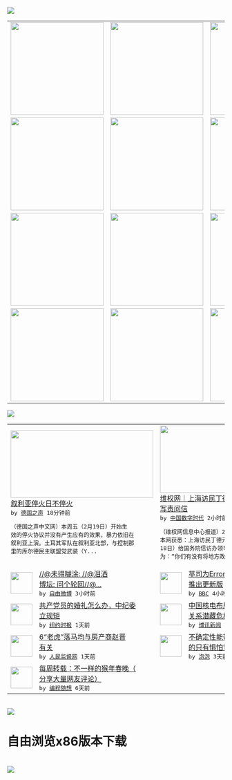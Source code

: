 

<a href="https://github.com/greatfire/z/raw/master/FreeBrowser.apk"><img src="https://raw.githubusercontent.com/greatfire/wiki/master/x/header.png" /></a><table><tr><td width="262" align="center" valign="center"><a href="https://github.com/greatfire/wiki/wiki/nyt" title="纽约时报中文网 国际纵览"><img src="https://raw.githubusercontent.com/greatfire/wiki/master/x/nyt_flag.png" width="215"/></a></td><td width="262" align="center" valign="center"><a href="https://github.com/greatfire/wiki/wiki/dw" title=""><img src="https://raw.githubusercontent.com/greatfire/wiki/master/x/dw_flag.png" width="215"/></a></td><td width="262" align="center" valign="center"><a href="https://github.com/greatfire/wiki/wiki/rmjd" title=""><img src="https://raw.githubusercontent.com/greatfire/wiki/master/x/rmjd_flag.png" width="215"/></a></td></tr><tr><td width="262" align="center" valign="center"><a href="https://github.com/paopaonetizen/website" title="泡泡 - 未经审查的互联网信息"><img src="https://raw.githubusercontent.com/greatfire/wiki/master/x/pp_flag.png" width="215"/></a></td><td width="262" align="center" valign="center"><a href="https://github.com/getlantern/mirror" title="以及自由微博和GreatFire.org官方中文论坛"><img src="https://raw.githubusercontent.com/greatfire/wiki/master/x/lantern_flag.png" width="215"/></a></td><td width="262" align="center" valign="center"><a href="https://github.com/cdtmirrors/m/" title=""><img src="https://raw.githubusercontent.com/greatfire/wiki/master/x/cdt_flag.png" width="215"/></a></td></tr><tr><td width="262" align="center" valign="center"><a href="https://github.com/program-think/blog" title="编程随想的博客"><img src="https://raw.githubusercontent.com/greatfire/wiki/master/x/pt_flag.png" width="215"/></a></td><td width="262" align="center" valign="center"><a href="https://github.com/greatfire/wiki/wiki/bbc" title=""><img src="https://raw.githubusercontent.com/greatfire/wiki/master/x/bbc_flag.png" width="215"/></a></td><td width="262" align="center" valign="center"><a href="https://github.com/freeweibo/s" title="自由微博 - 匿名和不受屏蔽的新浪微博搜索"><img src="https://raw.githubusercontent.com/greatfire/wiki/master/x/fw_flag.png" width="215"/></a></td></tr><tr><td width="262" align="center" valign="center"><a href="https://github.com/greatfire/wiki/wiki/google" title=""><img src="https://raw.githubusercontent.com/greatfire/wiki/master/x/google_flag.png" width="215"/></a></td><td width="262" align="center" valign="center"><a href="https://github.com/bxnews/boxun" title=""><img src="https://raw.githubusercontent.com/greatfire/wiki/master/x/bx_flag.png" width="215"/></a></td><td width="262" align="center" valign="center"><a href="https://github.com/greatfire/wiki/wiki/open-source" title="欢迎访问GreatFire.org开发者项目网站"><img src="https://raw.githubusercontent.com/greatfire/wiki/master/x/open-source_flag.png" width="215"/></a></td></tr></table><img src="https://raw.githubusercontent.com/greatfire/wiki/master/x/newsfeed text.png" /><table cols="4"><tr><td colspan="2" width="380"><a href="http://dw.com/p/1HytL?maca=chi-GK-text-greatfire-all-chinese-15625-xml-mrss"><img src="http://www.dw.com/image/0,,19050554_302,00.jpg" width="330" height="156"/></a></br><a href="http://dw.com/p/1HytL?maca=chi-GK-text-greatfire-all-chinese-15625-xml-mrss">叙利亚停火日不停火</a></br><kbd> by <a href="http://dw.de">德国之声</a> 18分钟前 </kbd></br><pre>（德国之声中文网）本周五（2月19日）开始生<br/>效的停火协议并没有产生应有的效果，暴力依旧在<br/>叙利亚上演。土耳其军队在叙利亚北部，与控制那<br/>里的库尔德民主联盟党武装（Y...</pre></td><td colspan="2" width="380"><a href="https://chinadigitaltimes.net/chinese/2016/02/%E7%BB%B4%E6%9D%83%E7%BD%91%EF%BD%9C%E4%B8%8A%E6%B5%B7%E8%AE%BF%E6%B0%91%E4%B8%81%E5%BE%B7%E5%85%83%E7%BB%99%E5%9B%BD%E5%8A%A1%E9%99%A2%E4%BF%A1%E8%AE%BF%E5%8A%9E%E9%A2%86%E5%AF%BC%E5%86%99%E8%B4%A3/"><img src="https://i0.wp.com/chinadigitaltimes.net/chinese/files/2016/02/%E8%80%81%E4%B8%81.jpg?resize=228%2C400" width="330" height="156"/></a></br><a href="https://chinadigitaltimes.net/chinese/2016/02/%E7%BB%B4%E6%9D%83%E7%BD%91%EF%BD%9C%E4%B8%8A%E6%B5%B7%E8%AE%BF%E6%B0%91%E4%B8%81%E5%BE%B7%E5%85%83%E7%BB%99%E5%9B%BD%E5%8A%A1%E9%99%A2%E4%BF%A1%E8%AE%BF%E5%8A%9E%E9%A2%86%E5%AF%BC%E5%86%99%E8%B4%A3/">维权网｜上海访民丁德元给国务院信访办领导<br/>写责问信</a></br><kbd> by <a href="http://chinadigitaltimes.net/chinese/">中国数字时代</a> 2小时前 </kbd></br><pre>（维权网信息中心报道）2016年2月19日，<br/>本网获悉：上海访民丁德元昨天（2016年2月<br/>18日）给国务院信访办领导写了一封责问信题目<br/>为：“你们有没有将地方政府管...</pre></td></tr><tr><td><img src="http://ww2.sinaimg.cn/large/594607fbjw1f152e2hnftj20go2eu1kx.jpg" width="50" height="50"/></td><td width="280"><a href="https://freeweibo.com/weibo/3944393667191407">//@未得糊涂: //@泪洒<br/>博坛: 问个轮回//@...</a></br><kbd> by <a href="https://freeweibo.com/">自由微博</a> 3小时前 </kbd></td><td><img src="http://a.files.bbci.co.uk/worldservice/live/assets/images/2016/02/19/160219163753_iphone_144x81_afp_nocredit.jpg" width="50" height="50"/></td><td width="280"><a href="http://www.bbc.com/zhongwen/simp/science/2016/02/160219_apple_error53">苹司为Error 53道歉 <br/>推出更新版</a></br><kbd> by <a href="http://www.bbc.co.uk/zhongwen/simp">BBC</a> 4小时前 </kbd></td></tr><tr><td><img src="http://static01.nyt.com/images/2016/02/19/world/19chinawedding-web1/19chinawedding-web1-articleLarge.jpg" width="50" height="50"/></td><td width="280"><a href="https://d3qlz4p8smvoli.cloudfront.net/china/20160219/c19chinaweddings/">共产党员的婚礼怎么办，中纪委<br/>立规矩</a></br><kbd> by <a href="http://m.cn.nytimes.com/">纽约时报</a> 1天前 </kbd></td><td><img src="http://www.boxun.com/news/images/2016/02/201602191726finance1.jpg" width="50" height="50"/></td><td width="280"><a href="http://www.boxun.com/news/gb/finance/2016/02/201602191726.shtml">中国核电布局引发国际警惕中英<br/>关系潜藏危机</a></br><kbd> by <a href="http://www.boxun.com">博讯新闻</a> 1天前 </kbd></td></tr><tr><td><img src="http://www.rmjdw.com/uploads/allimg/160218/1221321514-0.png" width="50" height="50"/></td><td width="280"><a href="http://www.rmjdw.com//guanzhuzhongguo/20160218/15515.html">6“老虎”落马均与房产商赵晋<br/>有关 </a></br><kbd> by <a href="http://www.rmjdw.com/">人民监督网</a> 1天前 </kbd></td><td><img src="https://pao-pao.net/sites/pao-pao.net/files/styles/large/public/wen_zhong_tu__2.jpg?itok=yNSYccsb" width="50" height="50"/></td><td width="280"><a href="https://pao-pao.net/article/672">不确定性能带来机遇 波动毁掉<br/>的只有惧怕它的人</a></br><kbd> by <a href="https://pao-pao.net">泡泡</a> 3天前 </kbd></td></tr><tr><td><img src="http://lh5.googleusercontent.com/UPQD3cmXSJDF_EPa_BFdCs0Tb2D63DSy71ZF_yOWytgSv3d0vJ6R7jzjK582W6As9VTlyn-ri_L4jT4IwaZFLULe0yRCDd_5C4FYtGKEXsiAsyO32poih0SdRIW6lgaa1RTCFRZtD4M" width="50" height="50"/></td><td width="280"><a href="http://feedproxy.google.com/~r/programthink/~3/sVtVkAPeR8s/weekly-share-97.html">每周转载：不一样的猴年春晚（<br/>分享大量网友评论）</a></br><kbd> by <a href="http://program-think.blogspot.com">编程随想</a> 6天前 </kbd></td></table></br><a href="https://github.com/greatfire/z/raw/master/FreeBrowser.apk"><img src="https://raw.githubusercontent.com/greatfire/wiki/master/x/download app.png" /></a><h1>自由浏览x86版本下载<h1><a href="https://github.com/greatfire/z/raw/master/FreeBrowser-x86.apk"><img src="https://raw.githubusercontent.com/greatfire/images/master/fb86.qr.png" /></a>